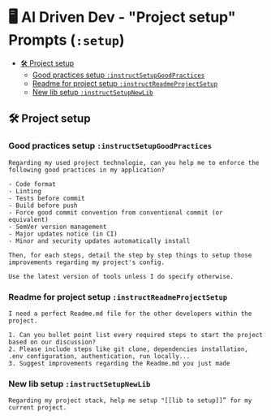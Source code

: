 
# 🖥️ AI Driven Dev - "Project setup" Prompts (`:setup`)

- [🛠️ Project setup](#️-project-setup)
  - [Good practices setup `:instructSetupGoodPractices`](#good-practices-setup-instructsetupgoodpractices)
  - [Readme for project setup `:instructReadmeProjectSetup`](#readme-for-project-setup-instructreadmeprojectsetup)
  - [New lib setup `:instructSetupNewLib`](#new-lib-setup-instructsetupnewlib)

## 🛠️ Project setup

### Good practices setup `:instructSetupGoodPractices`

```text
Regarding my used project technologie, can you help me to enforce the following good practices in my application?

- Code format
- Linting
- Tests before commit
- Build before push
- Force good commit convention from conventional commit (or equivalent)
- SemVer version management
- Major updates notice (in CI)
- Minor and security updates automatically install

Then, for each steps, detail the step by step things to setup those improvements regarding my project's config.

Use the latest version of tools unless I do specify otherwise.
```

### Readme for project setup `:instructReadmeProjectSetup`

```text
I need a perfect Readme.md file for the other developers within the project.

1. Can you bullet point list every required steps to start the project based on our discussion?
2. Please include steps like git clone, dependencies installation, .env configuration, authentication, run locally...
3. Suggest improvements regarding the Readme.md you just made
```

### New lib setup `:instructSetupNewLib`

```text
Regarding my project stack, help me setup "[[lib to setup]]” for my current project.
```
